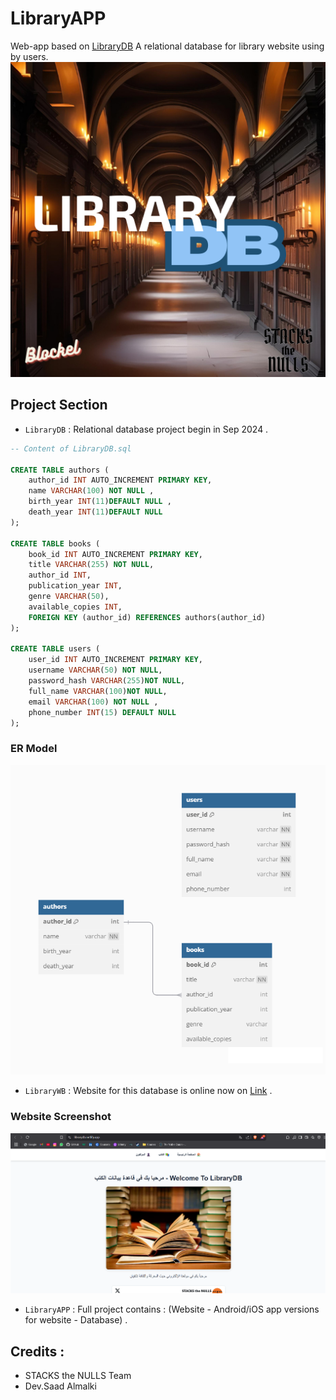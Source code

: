 # LibraryAPP
Web-app based on [LibraryDB](https://github.com/Saad711T/LibraryDB) A relational database for library website using by users.
![Logo](logodb.png)


## Project Section
- `LibraryDB` : Relational database project begin in Sep 2024 .

```sql
-- Content of LibraryDB.sql

CREATE TABLE authors (
    author_id INT AUTO_INCREMENT PRIMARY KEY,
    name VARCHAR(100) NOT NULL ,
    birth_year INT(11)DEFAULT NULL ,
    death_year INT(11)DEFAULT NULL
);

CREATE TABLE books (
    book_id INT AUTO_INCREMENT PRIMARY KEY,
    title VARCHAR(255) NOT NULL,
    author_id INT,
    publication_year INT,
    genre VARCHAR(50),
    available_copies INT,
    FOREIGN KEY (author_id) REFERENCES authors(author_id)
);

CREATE TABLE users (
    user_id INT AUTO_INCREMENT PRIMARY KEY,
    username VARCHAR(50) NOT NULL,
    password_hash VARCHAR(255)NOT NULL,
    full_name VARCHAR(100)NOT NULL,
    email VARCHAR(100) NOT NULL ,
    phone_number INT(15) DEFAULT NULL
);

```
### ER Model
![ER-Model](LibraryDB/ER-DIAGRAM-LibraryDB.png)

- `LibraryWB` : Website for this database is online now on [Link](https://librarydb.netlify.app) .
### Website Screenshot
![Screenshot of Website](Website.png)

- `LibraryAPP` : Full project contains : (Website - Android/iOS app versions for website - Database) .

## Credits :
- STACKS the NULLS Team
- Dev.Saad Almalki